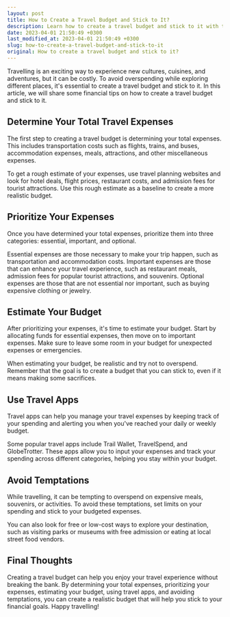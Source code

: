 ```yaml
---
layout: post
title: How to Create a Travel Budget and Stick to It?
description: Learn how to create a travel budget and stick to it with these financial tips to avoid overspending while exploring different places.
date: 2023-04-01 21:50:49 +0300
last_modified_at: 2023-04-01 21:50:49 +0300
slug: how-to-create-a-travel-budget-and-stick-to-it
original: How to create a travel budget and stick to it?
---
```

Travelling is an exciting way to experience new cultures, cuisines, and adventures, but it can be costly. To avoid overspending while exploring different places, it's essential to create a travel budget and stick to it. In this article, we will share some financial tips on how to create a travel budget and stick to it.

## Determine Your Total Travel Expenses

The first step to creating a travel budget is determining your total expenses. This includes transportation costs such as flights, trains, and buses, accommodation expenses, meals, attractions, and other miscellaneous expenses.

To get a rough estimate of your expenses, use travel planning websites and look for hotel deals, flight prices, restaurant costs, and admission fees for tourist attractions. Use this rough estimate as a baseline to create a more realistic budget.

## Prioritize Your Expenses

Once you have determined your total expenses, prioritize them into three categories: essential, important, and optional.

Essential expenses are those necessary to make your trip happen, such as transportation and accommodation costs. Important expenses are those that can enhance your travel experience, such as restaurant meals, admission fees for popular tourist attractions, and souvenirs. Optional expenses are those that are not essential nor important, such as buying expensive clothing or jewelry.

## Estimate Your Budget

After prioritizing your expenses, it's time to estimate your budget. Start by allocating funds for essential expenses, then move on to important expenses. Make sure to leave some room in your budget for unexpected expenses or emergencies.

When estimating your budget, be realistic and try not to overspend. Remember that the goal is to create a budget that you can stick to, even if it means making some sacrifices.

## Use Travel Apps

Travel apps can help you manage your travel expenses by keeping track of your spending and alerting you when you've reached your daily or weekly budget.

Some popular travel apps include Trail Wallet, TravelSpend, and GlobeTrotter. These apps allow you to input your expenses and track your spending across different categories, helping you stay within your budget.

## Avoid Temptations

While travelling, it can be tempting to overspend on expensive meals, souvenirs, or activities. To avoid these temptations, set limits on your spending and stick to your budgeted expenses.

You can also look for free or low-cost ways to explore your destination, such as visiting parks or museums with free admission or eating at local street food vendors.

## Final Thoughts

Creating a travel budget can help you enjoy your travel experience without breaking the bank. By determining your total expenses, prioritizing your expenses, estimating your budget, using travel apps, and avoiding temptations, you can create a realistic budget that will help you stick to your financial goals. Happy travelling!